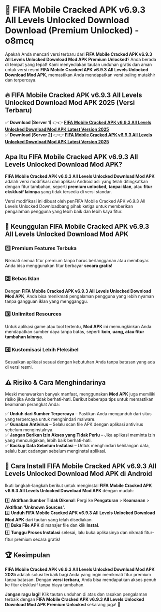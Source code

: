 # 🎯 FIFA Mobile Cracked APK v6.9.3 All Levels Unlocked Download  Download (Premium Unlocked) -  o8mcq

Apakah Anda mencari versi terbaru dari **FIFA Mobile Cracked APK v6.9.3 All Levels Unlocked Download Mod APK Premium Unlocked**? Anda berada di tempat yang tepat! Kami menyediakan tautan unduhan gratis dan aman untuk versi resmi **FIFA Mobile Cracked APK v6.9.3 All Levels Unlocked Download Mod APK**, memastikan Anda mendapatkan versi paling mutakhir dan terpercaya.

## 🔥 FIFA Mobile Cracked APK v6.9.3 All Levels Unlocked Download Mod APK 2025 (Versi Terbaru)

✅ **Download [Server 1]** 👉👉 [**FIFA Mobile Cracked APK v6.9.3 All Levels Unlocked Download Mod APK Latest Version 2025**](https://momento.my/?title=FIFA_Mobile_Cracked_APK_v6.9.3_All_Levels_Unlocked_Download)  
✅ **Download [Server 2]** 👉👉 [**FIFA Mobile Cracked APK v6.9.3 All Levels Unlocked Download Mod APK Latest Version 2025**](https://momento.my/?title=FIFA_Mobile_Cracked_APK_v6.9.3_All_Levels_Unlocked_Download)  

## Apa Itu FIFA Mobile Cracked APK v6.9.3 All Levels Unlocked Download Mod APK?

**FIFA Mobile Cracked APK v6.9.3 All Levels Unlocked Download Mod APK** adalah versi modifikasi dari aplikasi Android asli yang telah ditingkatkan dengan fitur tambahan, seperti **premium unlocked**, **tanpa iklan**, atau **fitur eksklusif lainnya** yang tidak tersedia di versi standar.

Versi modifikasi ini dibuat oleh penFIFA Mobile Cracked APK v6.9.3 All Levels Unlocked Downloadbang pihak ketiga untuk memberikan pengalaman pengguna yang lebih baik dan lebih kaya fitur.

## 🎯 Keunggulan FIFA Mobile Cracked APK v6.9.3 All Levels Unlocked Download Mod APK

### 1️⃣ Premium Features Terbuka
Nikmati semua fitur premium tanpa harus berlangganan atau membayar. Anda bisa menggunakan fitur berbayar **secara gratis!**

### 2️⃣ Bebas Iklan
Dengan **FIFA Mobile Cracked APK v6.9.3 All Levels Unlocked Download Mod APK**, Anda bisa menikmati pengalaman pengguna yang lebih nyaman tanpa gangguan iklan yang mengganggu.

### 3️⃣ Unlimited Resources
Untuk aplikasi game atau tool tertentu, **Mod APK** ini memungkinkan Anda mendapatkan sumber daya tanpa batas, seperti **koin, uang, atau fitur tambahan lainnya**.

### 4️⃣ Kustomisasi Lebih Fleksibel
Sesuaikan aplikasi sesuai dengan kebutuhan Anda tanpa batasan yang ada di versi resmi.

## ⚠️ Risiko & Cara Menghindarinya

Meski menawarkan banyak manfaat, menggunakan **Mod APK** juga memiliki risiko jika Anda tidak berhati-hati. Berikut beberapa tips untuk memastikan keamanan perangkat Anda:

✅ **Unduh dari Sumber Terpercaya** – Pastikan Anda mengunduh dari situs yang terpercaya untuk menghindari malware.  
✅ **Gunakan Antivirus** – Selalu scan file APK dengan aplikasi antivirus sebelum menginstalnya.  
✅ **Jangan Berikan Izin Akses yang Tidak Perlu** – Jika aplikasi meminta izin yang mencurigakan, lebih baik berhati-hati.  
✅ **Backup Data Sebelum Instalasi** – Untuk menghindari kehilangan data, selalu buat cadangan sebelum menginstal aplikasi.

## 📌 Cara Install FIFA Mobile Cracked APK v6.9.3 All Levels Unlocked Download Mod APK di Android

Ikuti langkah-langkah berikut untuk menginstal **FIFA Mobile Cracked APK v6.9.3 All Levels Unlocked Download Mod APK** dengan mudah:

1️⃣ **Aktifkan Sumber Tidak Dikenal**: Pergi ke **Pengaturan** > **Keamanan** > **Aktifkan 'Unknown Sources'**.  
2️⃣ **Unduh FIFA Mobile Cracked APK v6.9.3 All Levels Unlocked Download Mod APK** dari tautan yang telah disediakan.  
3️⃣ **Buka File APK** di manajer file dan klik **Instal**.  
4️⃣ **Tunggu Proses Instalasi** selesai, lalu buka aplikasinya dan nikmati fitur-fitur premium secara gratis!

## 🏆 Kesimpulan

**FIFA Mobile Cracked APK v6.9.3 All Levels Unlocked Download Mod APK 2025** adalah solusi terbaik bagi Anda yang ingin menikmati fitur premium tanpa batasan. Dengan **versi terbaru**, Anda bisa mendapatkan akses penuh ke fitur eksklusif tanpa biaya tambahan.

**Jangan ragu lagi!** Klik tautan unduhan di atas dan rasakan pengalaman terbaik dengan **FIFA Mobile Cracked APK v6.9.3 All Levels Unlocked Download Mod APK Premium Unlocked** sekarang juga! 🚀
